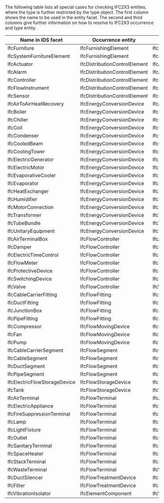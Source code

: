 The following table lists all special cases for checking IFC2X3 entities, 
where the type is further restricted by the type object. 
The first column shows the name to be used in the entity facet. 
The second and third columns give further information on how to resolve to IFC2X3 occurrence and type entity.


Name in IDS facet              |   Occurrence entity                 |   Type entity
-------------------------------|-------------------------------------|---------------------------------
IfcFurniture                   | IfcFurnishingElement                | IfcFurnitureType
IfcSystemFurnitureElement      | IfcFurnishingElement                | IfcSystemFurnitureElementType
IfcActuator                    | IfcDistributionControlElement       | IfcActuatorType
IfcAlarm                       | IfcDistributionControlElement       | IfcAlarmType
IfcController                  | IfcDistributionControlElement       | IfcControllerType
IfcFlowInstrument              | IfcDistributionControlElement       | IfcFlowInstrumentType
IfcSensor                      | IfcDistributionControlElement       | IfcSensorType
IfcAirToAirHeatRecovery        | IfcEnergyConversionDevice           | IfcAirToAirHeatRecoveryType
IfcBoiler                      | IfcEnergyConversionDevice           | IfcBoilerType
IfcChiller                     | IfcEnergyConversionDevice           | IfcChillerType
IfcCoil                        | IfcEnergyConversionDevice           | IfcCoilType
IfcCondenser                   | IfcEnergyConversionDevice           | IfcCondenserType
IfcCooledBeam                  | IfcEnergyConversionDevice           | IfcCooledBeamType
IfcCoolingTower                | IfcEnergyConversionDevice           | IfcCoolingTowerType
IfcElectricGenerator           | IfcEnergyConversionDevice           | IfcElectricGeneratorType
IfcElectricMotor               | IfcEnergyConversionDevice           | IfcElectricMotorType
IfcEvaporativeCooler           | IfcEnergyConversionDevice           | IfcEvaporativeCoolerType
IfcEvaporator                  | IfcEnergyConversionDevice           | IfcEvaporatorType
IfcHeatExchanger               | IfcEnergyConversionDevice           | IfcHeatExchangerType
IfcHumidifier                  | IfcEnergyConversionDevice           | IfcHumidifierType
IfcMotorConnection             | IfcEnergyConversionDevice           | IfcMotorConnectionType
IfcTransformer                 | IfcEnergyConversionDevice           | IfcTransformerType
IfcTubeBundle                  | IfcEnergyConversionDevice           | IfcTubeBundleType
IfcUnitaryEquipment            | IfcEnergyConversionDevice           | IfcUnitaryEquipmentType
IfcAirTerminalBox              | IfcFlowController                   | IfcAirTerminalBoxType
IfcDamper                      | IfcFlowController                   | IfcDamperType
IfcElectricTimeControl         | IfcFlowController                   | IfcElectricTimeControlType
IfcFlowMeter                   | IfcFlowController                   | IfcFlowMeterType
IfcProtectiveDevice            | IfcFlowController                   | IfcProtectiveDeviceType
IfcSwitchingDevice             | IfcFlowController                   | IfcSwitchingDeviceType
IfcValve                       | IfcFlowController                   | IfcValveType
IfcCableCarrierFitting         | IfcFlowFitting                      | IfcCableCarrierFittingType
IfcDuctFitting                 | IfcFlowFitting                      | IfcDuctFittingType
IfcJunctionBox                 | IfcFlowFitting                      | IfcJunctionBoxType
IfcPipeFitting                 | IfcFlowFitting                      | IfcPipeFittingType
IfcCompressor                  | IfcFlowMovingDevice                 | IfcCompressorType
IfcFan                         | IfcFlowMovingDevice                 | IfcFanType
IfcPump                        | IfcFlowMovingDevice                 | IfcPumpType
IfcCableCarrierSegment         | IfcFlowSegment                      | IfcCableCarrierSegmentType
IfcCableSegment                | IfcFlowSegment                      | IfcCableSegmentType
IfcDuctSegment                 | IfcFlowSegment                      | IfcDuctSegmentType
IfcPipeSegment                 | IfcFlowSegment                      | IfcPipeSegmentType
IfcElectricFlowStorageDevice   | IfcFlowStorageDevice                | IfcElectricFlowStorageDeviceType
IfcTank                        | IfcFlowStorageDevice                | IfcTankType
IfcAirTerminal                 | IfcFlowTerminal                     | IfcAirTerminalType
IfcElectricAppliance           | IfcFlowTerminal                     | IfcElectricApplianceType
IfcFireSuppressionTerminal     | IfcFlowTerminal                     | IfcFireSuppressionTerminalType
IfcLamp                        | IfcFlowTerminal                     | IfcLampType
IfcLightFixture                | IfcFlowTerminal                     | IfcLightFixtureType
IfcOutlet                      | IfcFlowTerminal                     | IfcOutletType
IfcSanitaryTerminal            | IfcFlowTerminal                     | IfcSanitaryTerminalType
IfcSpaceHeater                 | IfcFlowTerminal                     | IfcSpaceHeaterType
IfcStackTerminal               | IfcFlowTerminal                     | IfcStackTerminalType
IfcWasteTerminal               | IfcFlowTerminal                     | IfcWasteTerminalType
IfcDuctSilencer                | IfcFlowTreatmentDevice              | IfcDuctSilencerType
IfcFilter                      | IfcFlowTreatmentDevice              | IfcFilterType
IfcVibrationIsolator           | IfcElementComponent                 | IfcVibrationIsolatorType